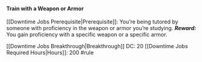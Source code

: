 #### Train with a Weapon or Armor
[[Downtime Jobs Prerequisite|Prerequisite]]: You’re being tutored by someone with proficiency in the weapon or armor you’re studying.
***Reward:*** You gain proficiency with a specific weapon or a specific armor.

[[Downtime Jobs Breakthrough|Breakthrough]] DC: 20		[[Downtime Jobs Required Hours|Hours]]: 200
#rule 